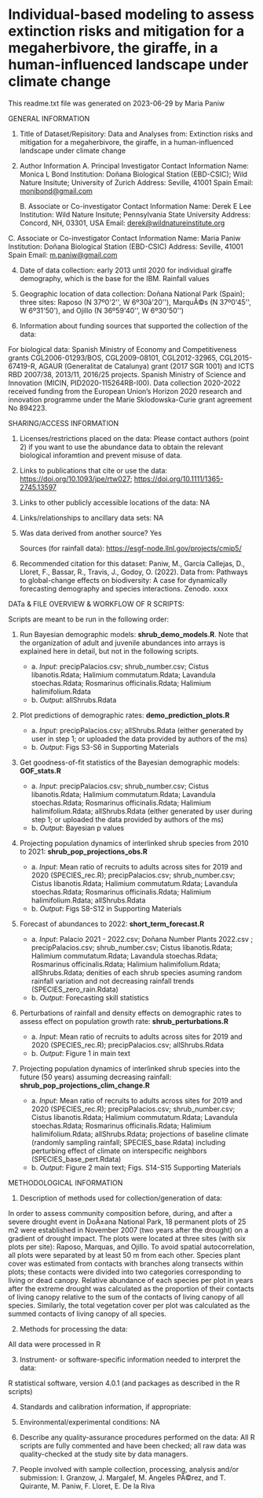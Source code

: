 # Individual-based modeling to assess extinction risks and mitigation for a megaherbivore, the giraffe, in a human-influenced landscape under climate change

This readme.txt file was generated on 2023-06-29 by Maria Paniw


GENERAL INFORMATION

1. Title of Dataset/Repisitory: Data and Analyses from: Extinction risks and mitigation for a megaherbivore, the giraffe, in a human-influenced landscape under climate change

2. Author Information
	A. Principal Investigator Contact Information
		Name: Monica L Bond
		Institution: Doñana Biological Station (EBD-CSIC); Wild Nature Insitute; University of Zurich 
		Address: Seville, 41001 Spain
		Email: monibond@gmail.com

	B. Associate or Co-investigator Contact Information
		Name: Derek E Lee
		Institution:  Wild Nature Insitute; Pennsylvania State University
		Address: Concord, NH, 03301, USA
		Email: derek@wildnatureinstitute.org 

  C. Associate or Co-investigator Contact Information
		Name: Maria Paniw
		Institution: Doñana Biological Station (EBD-CSIC)
		Address: Seville, 41001 Spain
		Email: m.paniw@gmail.com


4. Date of data collection: early 2013 until 2020 for individual giraffe demography, which is the base for the IBM. Rainfall values   

5. Geographic location of data collection: Doñana National Park (Spain); three sites: Raposo (N 37º0'2'', W 6º30â'20''), MarquÃ©s (N 37º0'45'', W 6º31'50'), and Ojillo (N 36º59'40'', W 6º30'50'') 

6. Information about funding sources that supported the collection of the data: 

For biological data: Spanish Ministry of Economy and Competitiveness grants CGL2006-01293/BOS, CGL2009-08101, CGL2012-32965, CGL2015-67419-R, AGAUR (Generalitat de Catalunya) grant (2017 SGR 1001) and ICTS RBD 2007/38, 2013/11, 2016/25 projects. Spanish Ministry of Science and Innovation (MICIN, PID2020-115264RB-I00). Data collection 2020-2022 received funding from the European Union’s Horizon 2020 research and innovation programme under the Marie Sklodowska-Curie grant agreement No 894223. 


SHARING/ACCESS INFORMATION

1. Licenses/restrictions placed on the data: Please contact authors (point 2) if you want to use the abundance data to obtain the relevant biological inforamtion and prevent misuse of data.

2. Links to publications that cite or use the data: https://doi.org/10.1093/jpe/rtw027;  https://doi.org/10.1111/1365-2745.13597

3. Links to other publicly accessible locations of the data: NA

4. Links/relationships to ancillary data sets: NA

5. Was data derived from another source? Yes

	Sources (for rainfall data): [https://esgf-node.llnl.gov/projects/cmip5/	](http://icts.ebd.csic.es/datos-meteorologicos)	

6. Recommended citation for this dataset: 
Paniw, M., García Callejas, D., Lloret, F., Bassar, R., Travis, J., Godoy, O. (2022). Data from: Pathways to global-change effects on biodiversity: A case for dynamically forecasting demography and species interactions. Zenodo. xxxx

DATa & FILE OVERVIEW & WORKFLOW OF R SCRIPTS: 

Scripts are meant to be run in the following order: 

1.	Run Bayesian demographic models: **shrub_demo_models.R**. Note that the organization of adult and juvenile abundances into arrays is explained here in detail, but not in the following scripts.

    - a.	*Input*: precipPalacios.csv; shrub_number.csv; Cistus libanotis.Rdata; Halimium commutatum.Rdata; Lavandula stoechas.Rdata; Rosmarinus officinalis.Rdata; Halimium halimifolium.Rdata
    - b.	*Output*: allShrubs.Rdata
 
2.	Plot predictions of demographic rates: **demo_prediction_plots.R**

    - a.	*Input*: precipPalacios.csv; allShrubs.Rdata (either generated by user in step 1; or uploaded the data provided by authors of the ms)
    - b.	*Output*: Figs S3-S6 in Supporting Materials
 
3.	Get goodness-of-fit statistics of the Bayesian demographic models: **GOF_stats.R**

    - a.	 *Input*: precipPalacios.csv; shrub_number.csv; Cistus libanotis.Rdata; Halimium commutatum.Rdata; Lavandula stoechas.Rdata; Rosmarinus officinalis.Rdata; Halimium halimifolium.Rdata; allShrubs.Rdata (either generated by user during step 1; or uploaded the data provided by authors of the ms)
    - b.	*Output*: Bayesian p values 
 
4.	Projecting population dynamics of interlinked shrub species from 2010 to 2021: **shrub_pop_projections_obs.R**

    - a.	*Input*: Mean ratio of recruits to adults across sites for 2019 and 2020 (SPECIES_rec.R); precipPalacios.csv; shrub_number.csv; Cistus libanotis.Rdata; Halimium commutatum.Rdata; Lavandula stoechas.Rdata; Rosmarinus officinalis.Rdata; Halimium halimifolium.Rdata; allShrubs.Rdata
    - b.	*Output*: Figs S8-S12 in Supporting Materials

5.	Forecast of abundances to 2022: **short_term_forecast.R**

    - a.	*Input*: Palacio 2021 - 2022.csv; Doñana Number Plants 2022.csv ; precipPalacios.csv; shrub_number.csv; Cistus libanotis.Rdata; Halimium commutatum.Rdata; Lavandula stoechas.Rdata; Rosmarinus officinalis.Rdata; Halimium halimifolium.Rdata; allShrubs.Rdata; denities of each shrub species asuming random rainfall variation and not decreasing rainfall trends (SPECIES_zero_rain.Rdata)
    - b.	*Output*: Forecasting skill statistics 

6.	Perturbations of rainfall and density effects on demographic rates to assess effect on population growth rate: **shrub_perturbations.R**

    - a.	*Input*: Mean ratio of recruits to adults across sites for 2019 and 2020 (SPECIES_rec.R); precipPalacios.csv; allShrubs.Rdata
    - b.	*Output*: Figure 1 in main text
 
7.	Projecting population dynamics of interlinked shrub species into the future (50 years) assuming decreasing rainfall: **shrub_pop_projections_clim_change.R**

    - a.	*Input*: Mean ratio of recruits to adults across sites for 2019 and 2020 (SPECIES_rec.R); precipPalacios.csv; shrub_number.csv; Cistus libanotis.Rdata; Halimium commutatum.Rdata; Lavandula stoechas.Rdata; Rosmarinus officinalis.Rdata; Halimium halimifolium.Rdata; allShrubs.Rdata; projections of baseline climate (randomly sampling rainfall; SPECIES_base.Rdata) including perturbing effect of climate on interspecific neighbors (SPECIES_base_pert.Rdata)
    - b.	*Output*: Figure 2 main text; Figs. S14-S15 Supporting Materials


METHODOLOGICAL INFORMATION

1. Description of methods used for collection/generation of data: 

In order to assess community composition before, during, and after a severe drought event in DoÃ±ana National Park, 18 permanent plots of 25 m2 were established in November 2007 (two years after the drought) on a gradient of drought impact. The plots were located at three sites (with six plots per site): Raposo, Marquas, and Ojillo. To avoid spatial autocorrelation, all plots were separated by at least 50 m from each other. Species plant cover was estimated from contacts with branches along transects within plots; these contacts were divided into two categories corresponding to living or dead canopy. Relative abundance of each species per plot in years after the extreme drought was calculated as the proportion of their contacts of living canopy relative to the sum of the contacts of living canopy of all species. Similarly, the total vegetation cover per plot was calculated as the summed contacts of living canopy of all species. 


2. Methods for processing the data: 

All data were processed in R

3. Instrument- or software-specific information needed to interpret the data: 

R statistical software, version 4.0.1 (and packages as described in the R scripts)

4. Standards and calibration information, if appropriate: 

5. Environmental/experimental conditions: NA

6. Describe any quality-assurance procedures performed on the data: All R scripts are fully commented and have been checked; all raw data was quality-checked at the study site by data managers.

7. People involved with sample collection, processing, analysis and/or submission: I. Granzow, J. Margalef, M. Angeles PÃ©rez, and T. Quirante, M. Paniw, F. Lloret, E. De la Riva 

